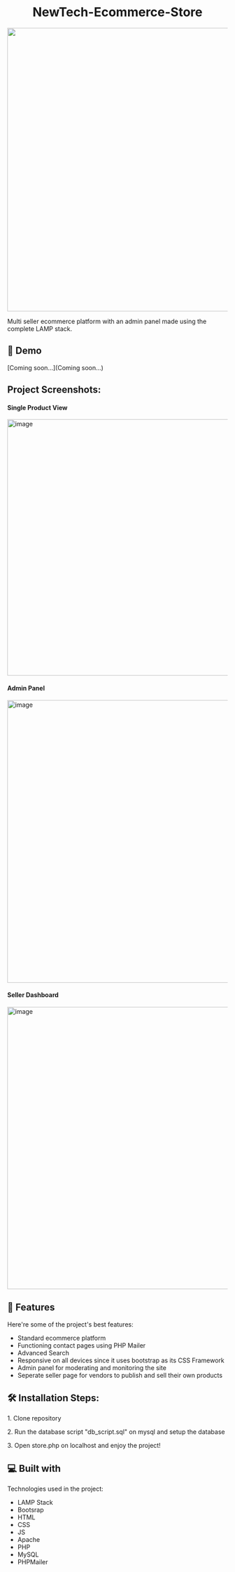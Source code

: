 <h1 align="center" id="title">NewTech-Ecommerce-Store</h1>

<p align="center"><img width="1346" height="647" alt="image" src="https://github.com/user-attachments/assets/2b946dfa-e8f0-43cb-8bc2-b19e6bd976d3" /></p>

<p id="description">Multi seller ecommerce platform with an admin panel made using the complete LAMP stack.</p>

<h2>🚀 Demo</h2>

[Coming soon...](Coming soon...)

<h2>Project Screenshots:</h2>

<h4>Single Product View</h4>
<img width="1320" height="585" alt="image" src="https://github.com/user-attachments/assets/e909cc94-9328-4bb0-bb81-61744a0a7609" />

<h4>Admin Panel</h4>
<img width="1345" height="645" alt="image" src="https://github.com/user-attachments/assets/09ecfea5-423f-4a17-9770-6f6d610048dc" />

<h4>Seller Dashboard</h4>
<img width="1347" height="644" alt="image" src="https://github.com/user-attachments/assets/425f4932-2817-42dd-aeb2-74cb4a026980" />

  
<h2>🧐 Features</h2>

Here're some of the project's best features:

*   Standard ecommerce platform
*   Functioning contact pages using PHP Mailer
*   Advanced Search
*   Responsive on all devices since it uses bootstrap as its CSS Framework
*   Admin panel for moderating and monitoring the site
*   Seperate seller page for vendors to publish and sell their own products

<h2>🛠️ Installation Steps:</h2>

<p>1. Clone repository</p>

<p>2. Run the database script "db_script.sql" on mysql and setup the database</p>

<p>3. Open store.php on localhost and enjoy the project!</p>

  
  
<h2>💻 Built with</h2>

Technologies used in the project:

*   LAMP Stack
*   Bootsrap
*   HTML
*   CSS
*   JS
*   Apache
*   PHP
*   MySQL
*   PHPMailer

